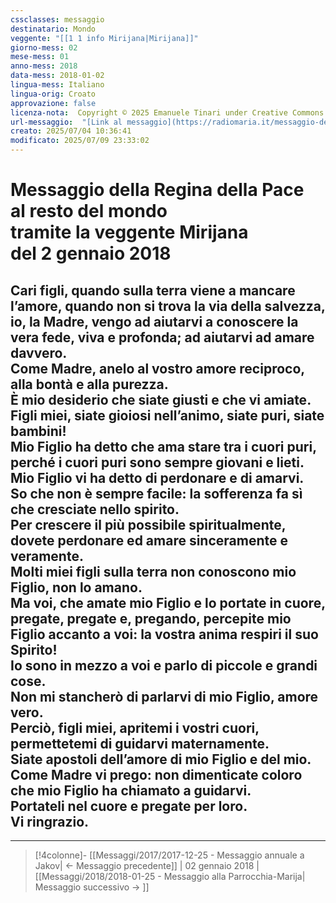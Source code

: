 ```yaml
---
cssclasses: messaggio
destinatario: Mondo
veggente: "[[1 1 info Mirijana|Mirijana]]"
giorno-mess: 02
mese-mess: 01
anno-mess: 2018
data-mess: 2018-01-02
lingua-mess: Italiano
lingua-orig: Croato
approvazione: false
licenza-nota:  Copyright © 2025 Emanuele Tinari under Creative Commons BY-NC-SA 4.0 https://creativecommons.org/licenses/by-nc-sa/4.0/
url-messaggio:  "[Link al messaggio](https://radiomaria.it/messaggio-del-2-gennaio-2018/)"
creato: 2025/07/04 10:36:41
modificato: 2025/07/09 23:33:02
---
```


# Messaggio della Regina della Pace<br>al resto del mondo<br>tramite la veggente Mirijana<br>del 2 gennaio 2018

## Cari figli, quando sulla terra viene a mancare l’amore, quando non si trova la via della salvezza, io, la Madre, vengo ad aiutarvi a conoscere la vera fede, viva e profonda; ad aiutarvi ad amare davvero.<br>Come Madre, anelo al vostro amore reciproco, alla bontà e alla purezza.<br>È mio desiderio che siate giusti e che vi amiate.<br>Figli miei, siate gioiosi nell’animo, siate puri, siate bambini!<br>Mio Figlio ha detto che ama stare tra i cuori puri, perché i cuori puri sono sempre giovani e lieti.<br>Mio Figlio vi ha detto di perdonare e di amarvi.<br>So che non è sempre facile: la sofferenza fa sì che cresciate nello spirito.<br>Per crescere il più possibile spiritualmente, dovete perdonare ed amare sinceramente e veramente.<br>Molti miei figli sulla terra non conoscono mio Figlio, non lo amano.<br>Ma voi, che amate mio Figlio e lo portate in cuore, pregate, pregate e, pregando, percepite mio Figlio accanto a voi: la vostra anima respiri il suo Spirito!<br>Io sono in mezzo a voi e parlo di piccole e grandi cose.<br>Non mi stancherò di parlarvi di mio Figlio, amore vero.<br>Perciò, figli miei, apritemi i vostri cuori, permettetemi di guidarvi maternamente.<br>Siate apostoli dell’amore di mio Figlio e del mio.<br>Come Madre vi prego: non dimenticate coloro che mio Figlio ha chiamato a guidarvi.<br>Portateli nel cuore e pregate per loro.<br>Vi ringrazio.

***

> [!4colonne]- [[Messaggi/2017/2017-12-25 - Messaggio annuale a Jakov| ← Messaggio precedente]] | 02 gennaio 2018 | [[Messaggi/2018/2018-01-25 - Messaggio alla Parrocchia-Marija| Messaggio successivo → ]]
